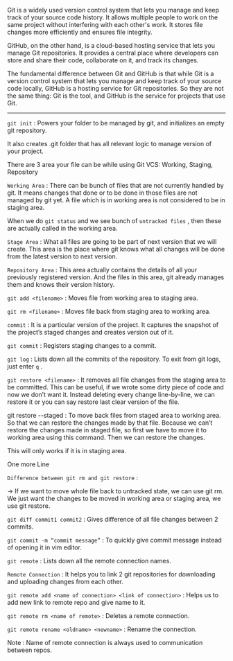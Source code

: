 Git is a widely used version control system that lets you manage and keep track of your source code history. It allows multiple people to work on the same project without interfering with each other's work. It stores file changes more efficiently and ensures file integrity.

GitHub, on the other hand, is a cloud-based hosting service that lets you manage Git repositories. It provides a central place where developers can store and share their code, collaborate on it, and track its changes.

The fundamental difference between Git and GitHub is that while Git is a version control system that lets you manage and keep track of your source code locally, GitHub is a hosting service for Git repositories. So they are not the same thing: Git is the tool, and GitHub is the service for projects that use Git.

---

`git init` : Powers your folder to be managed by git, and initializes an empty git repository.

It also creates .git folder that has all relevant logic to manage version of your project.

There are 3 area your file can be while using Git VCS: Working, Staging, Repository 

`Working Area` : There can be bunch of files that are not currently handled by git. It means changes that done or to be done in those files are not managed by git yet. A file which is in working area is not considered to be in staging area. 

When we do `git status` and we see bunch of `untracked files` , then these are actually called in the working area.

`Stage Area` : What all files are going to be part of next version that we will create. This area is the place where git knows what all changes will be done from the latest version to next version.

  

`Repository Area` : This area actually contains the details of all your previously registered version. And the files in this area, git already manages them and knows their version history.

`git add <filename>` : Moves file from working area to staging area.

`git rm <filename>` : Moves file back from staging area to working area.

`commit` : It is a particular version of the project. It captures the snapshot of the project’s staged changes and creates version out of it.

`git commit` : Registers staging changes to a commit.

`git log` : Lists down all the commits of the repository. To exit from git logs, just enter `q` .

`git restore <filename>` : It removes all file changes from the staging area to be committed. This can be useful, if we wrote some dirty piece of code and now we don’t want it. Instead deleting every change line-by-line, we can restore it or you can say restore last clear version of the file.

git restore --staged <filename> : To move back files from staged area to working area. So that we can restore the changes made by that file. Because we can’t restore the changes made in staged file, so first we have to move it to working area using this command. Then we can restore the changes.  

This will only works if it is in staging area.

One more Line

`Difference between git rm and git restore` :

→ If we want to move whole file back to untracked state, we can use git rm. We just want the changes to be moved in working area or staging area, we use git restore.

`git diff commit1 commit2` : Gives difference of all file changes between 2 commits.

`git commit -m “commit message”` : To quickly give commit message instead of opening it in vim editor.

`git remote` : Lists down all the remote connection names.

`Remote Connection` : It helps you to link 2 git repositories for downloading and uploading changes from each other.

`git remote add <name of connection> <link of connection>`  : Helps us to add new link to remote repo and give name to it.

`git remote rm <name of remote>` : Deletes a remote connection.

`git remote rename <oldname> <newname>` : Rename the connection. 

Note : Name of remote connection is always used to communication between repos.